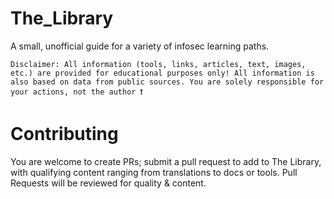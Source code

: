 # The_Library

A small, unofficial guide for a variety of infosec learning paths. 

    Disclaimer: All information (tools, links, articles, text, images, etc.) are provided for educational purposes only! All information is also based on data from public sources. You are solely responsible for your actions, not the author ❗️


# Contributing

You are welcome to create PRs; submit a pull request to add to The Library, with qualifying content ranging from translations to docs or tools. 
Pull Requests will be reviewed for quality & content. 
